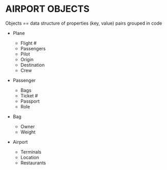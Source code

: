 # AIRPORT OBJECTS

Objects == data structure of properties (key, value) pairs grouped in code


* Plane
	* Flight #
	* Passengers
	* Pilot
	* Origin
	* Destination
	* Crew

* Passenger
	* Bags
	* Ticket #
	* Passport
	* Role

* Bag
	* Owner
	* Weight

* Airport
	* Terminals
	* Location
	* Restaurants

